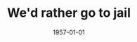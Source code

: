 ---
date: 1957-01-01
title: "We'd rather go to jail"
description: "Brief description of the item"
draft: false
imageFeatured: rather-go-to-jail.jpg
---